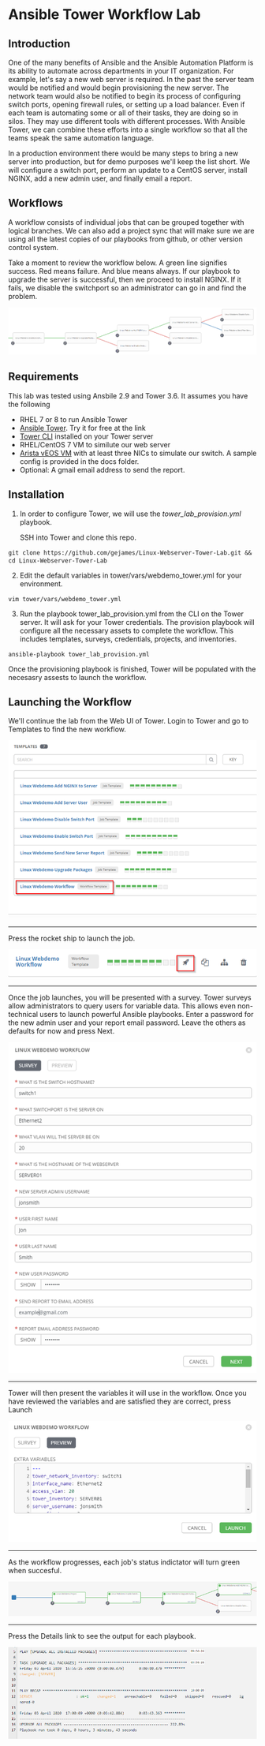 # Ansible Tower Workflow Lab
## Introduction
One of the many benefits of Ansible and the Ansible Automation Platform is its ability to automate across departments in your IT organization.  For example, let's say a new web server is required. In the past the server team would be notified and would begin provisioning the new server.  The network team would also be notified to begin its process of configuring switch ports, opening firewall rules, or setting up a load balancer. Even if each team is automating some or all of their tasks, they are doing so in silos.  They may use different tools with different processes. With Ansible Tower, we can combine these efforts into a single workflow so that all the teams speak the same automation language.

In a production environment there would be many steps to bring a new server into production, but for demo purposes we'll keep the list short.  We will configure a switch port, perform an update to a CentOS server, install NGINX, add a new admin user, and finally email a report.  

## Workflows

A workflow consists of individual jobs that can be grouped together with logical branches. We can also add a project sync that will make sure we are using all the latest copies of our playbooks from github, or other version control system.

Take a moment to review the workflow below.  A green line signifies success.  Red means failure.  And blue means always.  If our playbook to upgrade the server is successful, then we proceed to install NGINX. If it fails, we disable the switchport so an administrator can go in and find the problem.

![Tower Workflow](docs/workflow1.png)


## Requirements

This lab was tested using Ansbile 2.9 and Tower 3.6.  It assumes you have the following

- RHEL 7 or 8 to run Ansible Tower
- [Ansible Tower](https://www.ansible.com/products/tower). Try it for free at the link 
- [Tower CLI](https://docs.ansible.com/ansible-tower/3.5.3/html/towerapi/tower_cli.html) installed on your Tower server
- RHEL/CentOS 7 VM to similute our web server
- [Arista vEOS VM](https://www.arista.com/en/support/software-download) with at least three NICs to simulate our switch.  A sample config is provided in the docs folder.
- Optional:  A gmail email address to send the report.


## Installation

1. In order to configure Tower, we will use the *tower_lab_provision.yml* playbook.   

   SSH into Tower and clone this repo.

```
git clone https://github.com/gejames/Linux-Webserver-Tower-Lab.git && cd Linux-Webserver-Tower-Lab
```

2. Edit the default variables in tower/vars/webdemo_tower.yml for your environment.  

```
vim tower/vars/webdemo_tower.yml
```

3. Run the playbook tower_lab_provision.yml from the CLI on the Tower server. It will ask for your Tower credentials. The provision playbook will configure all the necessary assets to complete the workflow. This includes templates, surveys, credentials, projects, and inventories.   

```
ansible-playbook tower_lab_provision.yml
```

   Once the provisioning playbook is finished, Tower will be populated with the necesasry assests to launch the workflow.

## Launching the Workflow

We'll continue the lab from the Web UI of Tower.  Login to Tower and go to Templates to find the new workflow.

![Job Templates](docs/templates1.png)

---
Press the rocket ship to launch the job.

![Rocketship](docs/rocketship.png)

---
Once the job launches, you will be presented with a survey. Tower surveys allow administrators to query users for variable data.  This allows even non-technical users to launch powerful Ansible playbooks.  Enter a password for the new admin user and your report email password.  Leave the others as defaults for now and press Next.

![Survey1](docs/survey1.png)

---
Tower will then present the variables it will use in the workflow.  Once you have reviewed the variables and are satisfied they are correct, press Launch

![Survey2](docs/survey2.png)

---

As the workflow progresses, each job's status indictator will turn green when succesful.   

![Workflow2](docs/workflow2.png)

---

Press the Details link to see the output  for each playbook.

![Details](docs/details1.png)


